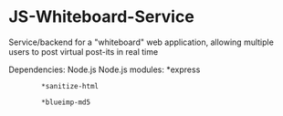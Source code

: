 # JS-Whiteboard-Service
Service/backend for a "whiteboard" web application, allowing multiple users to post virtual post-its in real time


Dependencies:
	Node.js
		Node.js modules:
			*express
			
			*sanitize-html
			
			*blueimp-md5
